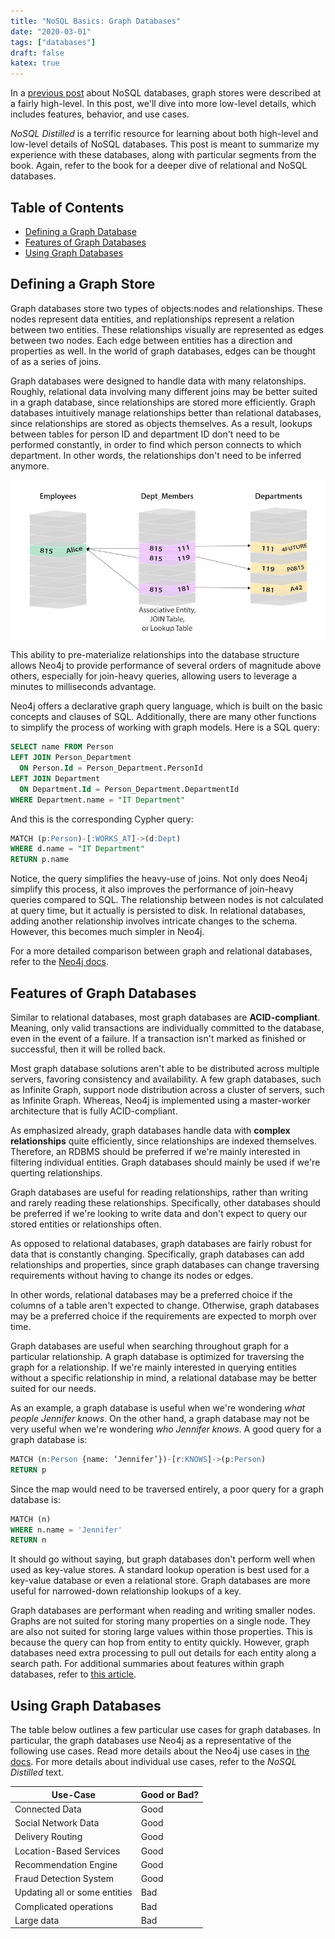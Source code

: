 ```yaml
---
title: "NoSQL Basics: Graph Databases"
date: "2020-03-01"
tags: ["databases"]
draft: false
katex: true
---
```


In a [previous post](/blog/nosql/) about NoSQL databases, graph stores were described at a fairly high-level. In this post, we'll dive into more low-level details, which includes features, behavior, and use cases.

*NoSQL Distilled* is a terrific resource for learning about both high-level and low-level details of NoSQL databases. This post is meant to summarize my experience with these databases, along with particular segments from the book. Again, refer to the book for a deeper dive of relational and NoSQL databases.

## Table of Contents
- [Defining a Graph Database](#defining-a-graph-store)
- [Features of Graph Databases](#features-of-graph-databases)
- [Using Graph Databases](#using-graph-databases)

## Defining a Graph Store
Graph databases store two types of objects:nodes and relationships. These nodes represent data entities, and replationships represent a relation between two entities. These relationships visually are represented as edges between two nodes. Each edge between entities has a direction and properties as well. In the world of graph databases, edges can be thought of as a series of joins.

Graph databases were designed to handle data with many relatonships. Roughly, relational data involving many different joins may be better suited in a graph database, since relationships are stored more efficiently. Graph databases intuitively manage relationships better than relational databases, since relationships are stored as objects themselves. As a result, lookups between tables for person ID and department ID don't need to be performed constantly, in order to find which person connects to which department. In other words, the relationships don't need to be inferred anymore.

![GraphJoin](../img/graphjoin.jpeg)

This ability to pre-materialize relationships into the database structure allows Neo4j to provide performance of several orders of magnitude above others, especially for join-heavy queries, allowing users to leverage a minutes to milliseconds advantage.

Neo4j offers a declarative graph query language, which is built on the basic concepts and clauses of SQL. Additionally, there are many other functions to simplify the process of working with graph models. Here is a SQL query:

```sql
SELECT name FROM Person
LEFT JOIN Person_Department
  ON Person.Id = Person_Department.PersonId
LEFT JOIN Department
  ON Department.Id = Person_Department.DepartmentId
WHERE Department.name = "IT Department"
```

And this is the corresponding Cypher query:

```sql
MATCH (p:Person)-[:WORKS_AT]->(d:Dept)
WHERE d.name = "IT Department"
RETURN p.name
```

Notice, the query simplifies the heavy-use of joins. Not only does Neo4j simplify this process, it also improves the performance of join-heavy queries compared to SQL. The relationship between nodes is not calculated at query time, but it actually is persisted to disk. In relational databases, adding another relationship involves intricate changes to the schema. However, this becomes much simpler in Neo4j. 

For a more detailed comparison between graph and relational databases, refer to the [Neo4j docs](https://neo4j.com/developer/graph-db-vs-rdbms/).

## Features of Graph Databases
Similar to relational databases, most graph databases are **ACID-compliant**. Meaning, only valid transactions are individually committed to the database, even in the event of a failure. If a transaction isn't marked as finished or successful, then it will be rolled back.

Most graph database solutions aren't able to be distributed across multiple servers, favoring consistency and availability. A few graph databases, such as Infinite Graph, support node distribution across a cluster of servers, such as Infinite Graph. Whereas, Neo4j is implemented using a master-worker architecture that is fully ACID-compliant.

As emphasized already, graph databases handle data with **complex relationships** quite efficiently, since relationships are indexed themselves. Therefore, an RDBMS should be preferred if we're mainly interested in filtering individual entities. Graph databases should mainly be used if we're querting relationships.

Graph databases are useful for reading relationships, rather than writing and rarely reading these relationships. Specifically, other databases should be preferred if we're looking to write data and don't expect to query our stored entities or relationships often.

As opposed to relational databases, graph databases are fairly robust for data that is constantly changing. Specifically, graph databases can add relationships and properties, since graph databases can change traversing requirements without having to change its nodes or edges.

In other words, relational databases may be a preferred choice if the columns of a table aren't expected to change. Otherwise, graph databases may be a preferred choice if the requirements are expected to morph over time.

Graph databases are useful when searching throughout graph for a particular relationship. A graph database is optimized for traversing the graph for a relationship. If we're mainly interested in querying entities without a specific relationship in mind, a relational database may be better suited for our needs.

As an example, a graph database is useful when we're wondering *what people Jennifer knows*. On the other hand, a graph database may not be very useful when we're wondering *who Jennifer knows*. A good query for a graph database is:

```sql
MATCH (n:Person {name: ‘Jennifer’})-[r:KNOWS]->(p:Person)
RETURN p
```

Since the map would need to be traversed entirely, a poor query for a graph database is:

```sql
MATCH (n)
WHERE n.name = 'Jennifer'
RETURN n
```

It should go without saying, but graph databases don't perform well when used as key-value stores. A standard lookup operation is best used for a key-value database or even a relational store. Graph databases are more useful for narrowed-down relationship lookups of a key.

Graph databases are performant when reading and writing smaller nodes. Graphs are not suited for storing many properties on a single node. They are also not suited for storing large values within those properties. This is because the query can hop from entity to entity quickly. However, graph databases need extra processing to pull out details for each entity along a search path. For additional summaries about features within graph databases, refer to [this article](https://medium.com/neo4j/how-do-you-know-if-a-graph-database-solves-the-problem-a7da10393f5).

## Using Graph Databases
The table below outlines a few particular use cases for graph databases. In particular, the graph databases use Neo4j as a representative of the following use cases. Read more details about the Neo4j use cases in [the docs](https://neo4j.com/use-cases/). For more details about individual use cases, refer to the *NoSQL Distilled* text.

| Use-Case                      | Good or Bad? |
| ----------------------------- | ------------ |
| Connected Data                | Good         |
| Social Network Data           | Good         |
| Delivery Routing              | Good         |
| Location-Based Services       | Good         |
| Recommendation Engine         | Good         |
| Fraud Detection System        | Good         |
| Updating all or some entities | Bad          |
| Complicated operations        | Bad          |
| Large data                    | Bad          |
